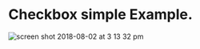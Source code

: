 # Checkbox simple Example.


![screen shot 2018-08-02 at 3 13 32 pm](https://user-images.githubusercontent.com/39058892/43576764-bfafc60a-9667-11e8-815e-ba6469747c10.png)

